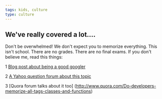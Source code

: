 ```yaml
---
tags: kids, culture
type: culture
---
```

## We've really covered a lot....

Don't be overwhelmed! We don't expect you to memorize everything. This isn't school. There are no grades. There are no final exams. If you don't believe me, read this things:

1 [Blog post about being a good googler](http://www.hanselman.com/blog/AmIReallyADeveloperOrJustAGoodGoogler.aspx)

2 [A Yahoo question forum about this topic](https://uk.answers.yahoo.com/question/index?qid=20120716041108AAV5cyu)

3 [Quora forum talks about it too] (http://www.quora.com/Do-developers-memorize-all-tags-classes-and-functions)
